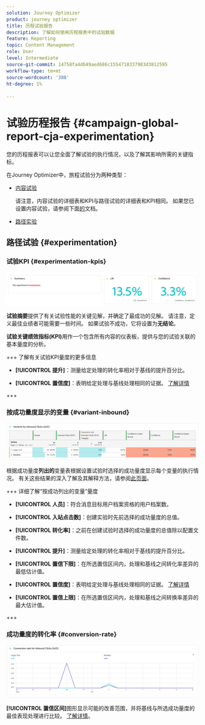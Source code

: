 ```yaml
---
solution: Journey Optimizer
product: journey optimizer
title: 历程试验报告
description: 了解如何使用历程报表中的试验数据
feature: Reporting
topic: Content Management
role: User
level: Intermediate
source-git-commit: 14758fa4db49aed686c1554718337983d3812595
workflow-type: tm+mt
source-wordcount: '388'
ht-degree: 1%

---
```


# 试验历程报告 {#campaign-global-report-cja-experimentation}

您的历程报表可以让您全面了解试验的执行情况，以及了解其影响所需的关键指标。

在Journey Optimizer中，旅程试验分为两种类型：

* [内容试验](../content-management/content-experiment.md)

  请注意，内容试验的详细表和KPI与路径试验的详细表和KPI相同。 如果您已设置内容试验，请参阅下面[的](#experimentation)文档。

* [路径实验](../building-journeys/optimize.md)

## 路径试验 {#experimentation}

### 试验KPI {#experimentation-kpis}

![](assets/journey-report-experiment-1.png)

**试验摘要**&#x200B;提供了有关试验性能的关键见解，并确定了最成功的见解。 请注意，定义最佳业绩者可能需要一些时间。 如果试验不成功，它将设置为&#x200B;**无结论**。

**试验关键绩效指标(KPI)**&#x200B;用作一个包含所有内容的仪表板，提供与您的试验关联的基本量度的分析。

+++ 了解有关试验KPI量度的更多信息

* **[!UICONTROL 提升]**：测量给定处理的转化率相对于基线的提升百分比。

* **[!UICONTROL 置信度]**：表明给定处理与基线处理相同的证据。 [了解详情](../content-management/experiment-calculations.md#understand-confidence)

+++



### 按成功量度显示的变量 {#variant-inbound}

![](assets/cja-experimentation-variants.png)

根据成功量度&#x200B;**列出的**变量表根据设置试验时选择的成功量度显示每个变量的执行情况。
有关这些结果的深入了解及其解释方法，请参阅[此页面](../content-management/get-started-experiment.md#interpret-results)。

+++ 详细了解“按成功列出的变量”量度

* **[!UICONTROL 人员]**：符合消息目标用户档案资格的用户档案数。

* **[!UICONTROL 入站点击数]**：创建实验时先前选择的成功量度的总值。

* **[!UICONTROL 转化率]**：之前在创建试验时选择的成功量度的总值除以配置文件数。

* **[!UICONTROL 提升]**：测量给定处理的转化率相对于基线的提升百分比。

* **[!UICONTROL 置信下限]**：在所选置信区间内，处理和基线之间转化率差异的最低估计值。

* **[!UICONTROL 置信度]**：表明给定处理与基线处理相同的证据。 [了解详情](../content-management/experiment-calculations.md#understand-confidence)

* **[!UICONTROL 置信上限]**：在所选置信区间内，处理和基线之间转换率差异的最大估计值。

+++

### 成功量度的转化率 {#conversion-rate}

![](assets/cja-experimentation-conversion.png)

**[!UICONTROL 置信区间]**&#x200B;图形显示可能的改善范围，并将基线与所选成功量度的最佳表现处理进行比较。 [了解详情](../content-management/experiment-calculations.md#confidence-intervals)。
